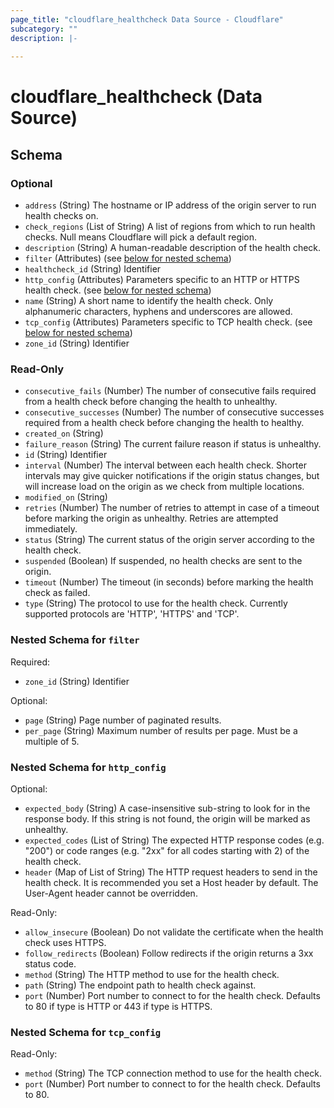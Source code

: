 ```yaml
---
page_title: "cloudflare_healthcheck Data Source - Cloudflare"
subcategory: ""
description: |-
  
---
```


# cloudflare_healthcheck (Data Source)




<!-- schema generated by tfplugindocs -->
## Schema

### Optional

- `address` (String) The hostname or IP address of the origin server to run health checks on.
- `check_regions` (List of String) A list of regions from which to run health checks. Null means Cloudflare will pick a default region.
- `description` (String) A human-readable description of the health check.
- `filter` (Attributes) (see [below for nested schema](#nestedatt--filter))
- `healthcheck_id` (String) Identifier
- `http_config` (Attributes) Parameters specific to an HTTP or HTTPS health check. (see [below for nested schema](#nestedatt--http_config))
- `name` (String) A short name to identify the health check. Only alphanumeric characters, hyphens and underscores are allowed.
- `tcp_config` (Attributes) Parameters specific to TCP health check. (see [below for nested schema](#nestedatt--tcp_config))
- `zone_id` (String) Identifier

### Read-Only

- `consecutive_fails` (Number) The number of consecutive fails required from a health check before changing the health to unhealthy.
- `consecutive_successes` (Number) The number of consecutive successes required from a health check before changing the health to healthy.
- `created_on` (String)
- `failure_reason` (String) The current failure reason if status is unhealthy.
- `id` (String) Identifier
- `interval` (Number) The interval between each health check. Shorter intervals may give quicker notifications if the origin status changes, but will increase load on the origin as we check from multiple locations.
- `modified_on` (String)
- `retries` (Number) The number of retries to attempt in case of a timeout before marking the origin as unhealthy. Retries are attempted immediately.
- `status` (String) The current status of the origin server according to the health check.
- `suspended` (Boolean) If suspended, no health checks are sent to the origin.
- `timeout` (Number) The timeout (in seconds) before marking the health check as failed.
- `type` (String) The protocol to use for the health check. Currently supported protocols are 'HTTP', 'HTTPS' and 'TCP'.

<a id="nestedatt--filter"></a>
### Nested Schema for `filter`

Required:

- `zone_id` (String) Identifier

Optional:

- `page` (String) Page number of paginated results.
- `per_page` (String) Maximum number of results per page. Must be a multiple of 5.


<a id="nestedatt--http_config"></a>
### Nested Schema for `http_config`

Optional:

- `expected_body` (String) A case-insensitive sub-string to look for in the response body. If this string is not found, the origin will be marked as unhealthy.
- `expected_codes` (List of String) The expected HTTP response codes (e.g. "200") or code ranges (e.g. "2xx" for all codes starting with 2) of the health check.
- `header` (Map of List of String) The HTTP request headers to send in the health check. It is recommended you set a Host header by default. The User-Agent header cannot be overridden.

Read-Only:

- `allow_insecure` (Boolean) Do not validate the certificate when the health check uses HTTPS.
- `follow_redirects` (Boolean) Follow redirects if the origin returns a 3xx status code.
- `method` (String) The HTTP method to use for the health check.
- `path` (String) The endpoint path to health check against.
- `port` (Number) Port number to connect to for the health check. Defaults to 80 if type is HTTP or 443 if type is HTTPS.


<a id="nestedatt--tcp_config"></a>
### Nested Schema for `tcp_config`

Read-Only:

- `method` (String) The TCP connection method to use for the health check.
- `port` (Number) Port number to connect to for the health check. Defaults to 80.


